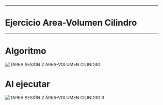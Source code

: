 _________________________________________
# Ejercicio Area-Volumen Cilindro
_________________________________________

# Algoritmo

![TAREA SESIÓN 2 ÁREA-VOLUMEN CILINDRO](https://user-images.githubusercontent.com/69484760/90098199-4b840000-dcfd-11ea-978d-325d8f845aea.png)

# Al ejecutar

![TAREA SESIÓN 2 ÁREA-VOLUMEN CILINDRO R](https://user-images.githubusercontent.com/69484760/90098952-06f96400-dcff-11ea-8a6c-4b626e0576f6.png)

